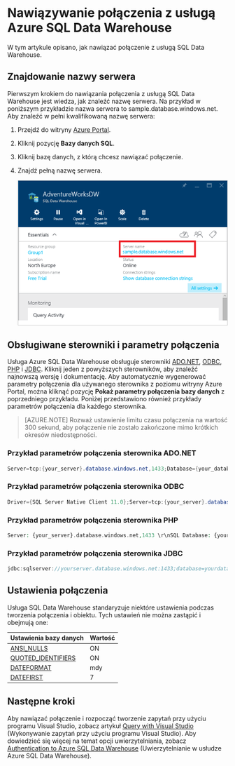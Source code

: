 <properties
   pageTitle="Nawiązywanie połączenia z usługą Azure SQL Data Warehouse | Microsoft Azure"
   description="Jak znaleźć nazwę serwera i parametry połączenia dla usługi Azure SQL Data Warehouse"
   services="sql-data-warehouse"
   documentationCenter="NA"
   authors="sonyam"
   manager="barbkess"
   editor=""/>

<tags
   ms.service="sql-data-warehouse"
   ms.devlang="NA"
   ms.topic="get-started-article"
   ms.tgt_pltfrm="NA"
   ms.workload="data-services"
   ms.date="09/26/2016"
   ms.author="sonyama;barbkess"/>


# Nawiązywanie połączenia z usługą Azure SQL Data Warehouse

W tym artykule opisano, jak nawiązać połączenie z usługą SQL Data Warehouse.

## Znajdowanie nazwy serwera

Pierwszym krokiem do nawiązania połączenia z usługą SQL Data Warehouse jest wiedza, jak znaleźć nazwę serwera.  Na przykład w poniższym przykładzie nazwa serwera to sample.database.windows.net. Aby znaleźć w pełni kwalifikowaną nazwę serwera:

1. Przejdź do witryny [Azure Portal][].
2. Kliknij pozycję **Bazy danych SQL**. 
3. Kliknij bazę danych, z którą chcesz nawiązać połączenie.
4. Znajdź pełną nazwę serwera.

    ![Pełna nazwa serwera][1]

## Obsługiwane sterowniki i parametry połączenia

Usługa Azure SQL Data Warehouse obsługuje sterowniki [ADO.NET][], [ODBC][], [PHP][] i [JDBC][]. Kliknij jeden z powyższych sterowników, aby znaleźć najnowszą wersję i dokumentację. Aby automatycznie wygenerować parametry połączenia dla używanego sterownika z poziomu witryny Azure Portal, można kliknąć pozycję **Pokaż parametry połączenia bazy danych** z poprzedniego przykładu.  Poniżej przedstawiono również przykłady parametrów połączenia dla każdego sterownika.

> [AZURE.NOTE] Rozważ ustawienie limitu czasu połączenia na wartość 300 sekund, aby połączenie nie zostało zakończone mimo krótkich okresów niedostępności.

### Przykład parametrów połączenia sterownika ADO.NET

```C#
Server=tcp:{your_server}.database.windows.net,1433;Database={your_database};User ID={your_user_name};Password={your_password_here};Encrypt=True;TrustServerCertificate=False;Connection Timeout=30;
```

### Przykład parametrów połączenia sterownika ODBC

```C#
Driver={SQL Server Native Client 11.0};Server=tcp:{your_server}.database.windows.net,1433;Database={your_database};Uid={your_user_name};Pwd={your_password_here};Encrypt=yes;TrustServerCertificate=no;Connection Timeout=30;
```

### Przykład parametrów połączenia sterownika PHP

```PHP
Server: {your_server}.database.windows.net,1433 \r\nSQL Database: {your_database}\r\nUser Name: {your_user_name}\r\n\r\nPHP Data Objects(PDO) Sample Code:\r\n\r\ntry {\r\n   $conn = new PDO ( \"sqlsrv:server = tcp:{your_server}.database.windows.net,1433; Database = {your_database}\", \"{your_user_name}\", \"{your_password_here}\");\r\n    $conn->setAttribute( PDO::ATTR_ERRMODE, PDO::ERRMODE_EXCEPTION );\r\n}\r\ncatch ( PDOException $e ) {\r\n   print( \"Error connecting to SQL Server.\" );\r\n   die(print_r($e));\r\n}\r\n\rSQL Server Extension Sample Code:\r\n\r\n$connectionInfo = array(\"UID\" => \"{your_user_name}\", \"pwd\" => \"{your_password_here}\", \"Database\" => \"{your_database}\", \"LoginTimeout\" => 30, \"Encrypt\" => 1, \"TrustServerCertificate\" => 0);\r\n$serverName = \"tcp:{your_server}.database.windows.net,1433\";\r\n$conn = sqlsrv_connect($serverName, $connectionInfo);
```

### Przykład parametrów połączenia sterownika JDBC

```Java
jdbc:sqlserver://yourserver.database.windows.net:1433;database=yourdatabase;user={your_user_name};password={your_password_here};encrypt=true;trustServerCertificate=false;hostNameInCertificate=*.database.windows.net;loginTimeout=30;
```

## Ustawienia połączenia

Usługa SQL Data Warehouse standaryzuje niektóre ustawienia podczas tworzenia połączenia i obiektu. Tych ustawień nie można zastąpić i obejmują one:

| Ustawienia bazy danych       | Wartość                        |
| :--------------------- | :--------------------------- |
| [ANSI_NULLS][]         | ON                           |
| [QUOTED_IDENTIFIERS][] | ON                           |
| [DATEFORMAT][]         | mdy                          |
| [DATEFIRST][]          | 7                            |

## Następne kroki

Aby nawiązać połączenie i rozpocząć tworzenie zapytań przy użyciu programu Visual Studio, zobacz artykuł [Query with Visual Studio][] (Wykonywanie zapytań przy użyciu programu Visual Studio). Aby dowiedzieć się więcej na temat opcji uwierzytelniania, zobacz [Authentication to Azure SQL Data Warehouse][] (Uwierzytelnianie w usłudze Azure SQL Data Warehouse).

<!--Articles-->
[Query with Visual Studio]: ./sql-data-warehouse-query-visual-studio.md
[Authentication to Azure SQL Data Warehouse]: ./sql-data-warehouse-authentication.md

<!--MSDN references-->
[ADO.NET]: https://msdn.microsoft.com/library/e80y5yhx(v=vs.110).aspx
[ODBC]: https://msdn.microsoft.com/library/jj730314.aspx
[PHP]: https://msdn.microsoft.com/library/cc296172.aspx?f=255&MSPPError=-2147217396
[JDBC]: https://msdn.microsoft.com/library/mt484311(v=sql.110).aspx
[ANSI_NULLS]: https://msdn.microsoft.com/library/ms188048.aspx
[QUOTED_IDENTIFIERS]: https://msdn.microsoft.com/library/ms174393.aspx
[DATEFORMAT]: https://msdn.microsoft.com/library/ms189491.aspx
[DATEFIRST]: https://msdn.microsoft.com/library/ms181598.aspx

<!--Other-->
[Azure Portal]: https://portal.azure.com

<!--Image references-->
[1]: media/sql-data-warehouse-connect-overview/get-server-name.png





<!--HONumber=Sep16_HO4-->


